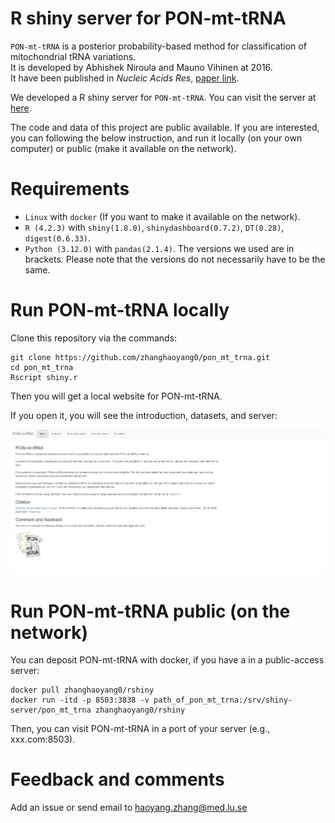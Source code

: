 
# R shiny server for PON-mt-tRNA
`PON-mt-tRNA` is a posterior probability-based method for classification of mitochondrial tRNA variations.  
It is developed by Abhishek Niroula and Mauno Vihinen at 2016.  
It have been published in *Nucleic Acids Res*, [paper link](http://nar.oxfordjournals.org/content/early/2016/02/02/nar.gkw046.abstract).  

We developed a R shiny server for `PON-mt-tRNA`. You can visit the server at [here](http://lap676.srv.lu.se:8503/pon_mt_trna/).  

The code and data of this project are public available. If you are interested, you can following the below instruction, and run it locally (on your own computer) or public (make it available on the network). 


# Requirements 
- `Linux` with `docker` (If you want to make it available on the network).
- `R (4.2.3)` with `shiny(1.8.0)`, `shinydashboard(0.7.2)`, `DT(0.28)`, `digest(0.6.33)`.
- `Python (3.12.0)` with `pandas(2.1.4)`.
The versions we used are in brackets. Please note that the versions do not necessarily have to be the same. 


# Run PON-mt-tRNA locally
Clone this repository via the commands:
```  
git clone https://github.com/zhanghaoyang0/pon_mt_trna.git
cd pon_mt_trna
Rscript shiny.r
```
Then you will get a local website for PON-mt-tRNA.

If you open it, you will see the introduction, datasets, and server: 

![show](www/show.gif)


# Run PON-mt-tRNA public (on the network)
You can deposit PON-mt-tRNA with docker, if you have a in a public-access server: 
``` 
docker pull zhanghaoyang0/rshiny
docker run -itd -p 8503:3838 -v path_of_pon_mt_trna:/srv/shiny-server/pon_mt_trna zhanghaoyang0/rshiny
``` 
Then, you can visit PON-mt-tRNA in a port of your server (e.g., xxx.com:8503).


# Feedback and comments
Add an issue or send email to haoyang.zhang@med.lu.se